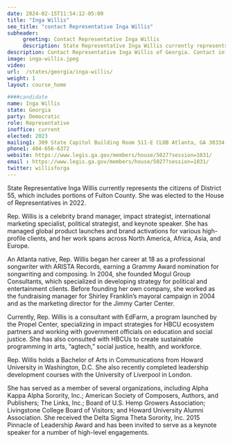 ```yaml
---
date: 2024-02-15T11:54:12-05:00
title: "Inga Willis"
seo_title: "contact Representative Inga Willis"
subheader:
     greeting: Contact Representative Inga Willis
     description: State Representative Inga Willis currently represents the citizens of District 55, which includes portions of Fulton County. She was elected to the House of Representatives in 2022.
description: Contact Representative Inga Willis of Georgia. Contact information for Inga Willis includes email address, phone number, and mailing address.
image: inga-willis.jpeg
video:
url:  /states/georgia/inga-willis/
weight: 1
layout: course_home

####candidate
name: Inga Willis
state: Georgia
party: Democratic
role: Representative
inoffice: current
elected: 2023
mailing1: 309 State Capitol Building Room 511-E CLOB Atlanta, GA 30334
phone1: 404-656-6372
website: https://www.legis.ga.gov/members/house/5027?session=1031/
email : https://www.legis.ga.gov/members/house/5027?session=1031/
twitter: willisforga
---
```


State Representative Inga Willis currently represents the citizens of District 55, which includes portions of Fulton County. She was elected to the House of Representatives in 2022.

Rep. Willis is a celebrity brand manager, impact strategist, international marketing specialist, political strategist, and keynote speaker. She has managed global product launches and brand activations for various high-profile clients, and her work spans across North America, Africa, Asia, and Europe.

An Atlanta native, Rep. Willis began her career at 18 as a professional songwriter with ARISTA Records, earning a Grammy Award nomination for songwriting and composing. In 2004, she founded Mogul Group Consultants, which specialized in developing strategy for political and entertainment clients. Before founding her own company, she worked as the fundraising manager for Shirley Franklin’s mayoral campaign in 2004 and as the marketing director for the Jimmy Carter Center.

Currently, Rep. Willis is a consultant with EdFarm, a program launched by the Propel Center, specializing in impact strategies for HBCU ecosystem partners and working with government officials on education and social justice. She has also consulted with HBCUs to create sustainable programming in arts, “agtech,” social justice, health, and workforce.

Rep. Willis holds a Bachelor of Arts in Communications from Howard University in Washington, D.C. She also recently completed leadership development courses with the University of Liverpool in London.

She has served as a member of several organizations, including Alpha Kappa Alpha Sorority, Inc.; American Society of Composers, Authors, and Publishers; The Links, Inc.; Board of U.S. Hemp Growers Association; Livingstone College Board of Visitors; and Howard University Alumni Association. She received the Delta Sigma Theta Sorority, Inc. 2015 Pinnacle of Leadership Award and has been invited to serve as a keynote speaker for a number of high-level engagements.
